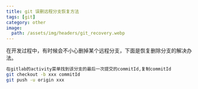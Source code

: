 ```yaml
---
title: git 误删远程分支恢复方法
tags: [git]
category: other
image:
  path: /assets/img/headers/git_recovery.webp
---
```


在开发过程中，有时候会不小心删掉某个远程分支，下面是恢复删除分支的解决办法。

```bash
在gitlab的activity菜单找到该分支的最后一次提交的commitId,复制commitId
git checkout -b xxx commitId
git push -u origin xxx
```